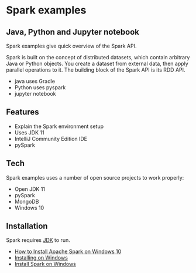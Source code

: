 # Spark examples
## Java, Python and Jupyter notebook
Spark examples give quick overview of the Spark API.  

Spark is built on the concept of distributed datasets, which contain arbitrary Java or Python objects. You create a dataset from external data, then apply parallel operations to it. The building block of the Spark API is its RDD API. 

- java uses Gradle
- Python uses pyspark
- jupyter notebook 

## Features

- Explain the Spark environment setup
- Uses JDK 11
- IntelliJ Community Edition IDE
- pySpark

## Tech

Spark examples uses a number of open source projects to work properly:

- Open JDK 11
- pySpark
- MongoDB
- Windows 10

## Installation

Spark requires [JDK](https://openjdk.net/) to run. 
 - [How to Install Apache Spark on Windows 10
 ](https://phoenixnap.com/kb/install-spark-on-windows-10)
 - [Installing on Windows](https://docs.anaconda.com/anaconda/install/windows/)
 - [Install Spark on Windows](https://medium.com/@GalarnykMichael/install-spark-on-windows-pyspark-4498a5d8d66c)

